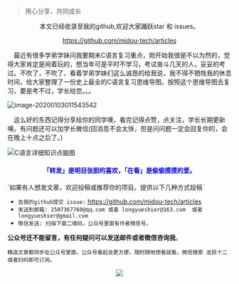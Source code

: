 > 用心分享，共同成长
>



<p align="center">本文已经收录至我的github,欢迎大家踊跃star 和 issues。</p>
<p align="center"><a  href="https://github.com/midou-tech/articles" target="_blank">https://github.com/midou-tech/articles</a></p>
&emsp;最近有很多学弟学妹问我要期末C语言复习重点，刚开始我很是不以为然的，觉得大家肯定是闹着玩的，想当年可是平时不学习，考试奋斗几天的人，妥妥的考过。不吹了，不吹了，看着学弟学妹们这么诚恳的给我说，我不得不牺牲我的休息时间，给大家整理了一份史上最全的C语言复习思维导图。按照这个思维导图去复习，要是考不过，学长给您。。。

![image-20200103011543542](https://tva1.sinaimg.cn/large/006tNbRwly1gaiq04k0p3j30wq0digmt.jpg)



&emsp;这么好的东西记得分享给你的同学噢，看完记得点赞，点关注，学长长期更新噢。有问题还可以加学长微信(回消息不会太快，但是问问题一定会回复你的，会在晚上十点之后了。)

![C语言详细知识点脑图](https://tva1.sinaimg.cn/large/006tNbRwly1gaiq8nycm4j30u01dlaqs.jpg)



<p><h4   style="color:blue;text-align:center">「转发」是明目张胆的喜欢，「在看」是偷偷摸摸的爱。</h4></p>
`如果有人想发文章，欢迎投稿或推荐你的项目。提供以下几种方式投稿`

- `去我的github提交 issue:` https://github.com/midou-tech/articles
- `发送到邮箱: 2507367760@qq.com 或者 longyueshier@163.com  或者 longyueshier@gmail.com`
- `微信发送: 扫描下面二维码，公众号里面有作者微信号。`

**公众号还不能留言，有任何疑问可以发送邮件或者微信咨询我**。

`精选文章都同步在公众号里面，公众号看起会更方便，随时随地想看就看。微信搜索 龙跃十二 或者扫码即可订阅。`

<p align="center"><image src="https://tva1.sinaimg.cn/large/006tNbRwly1gaf5ti5vvsj30cw0cu0t9.jpg" ></image></p>